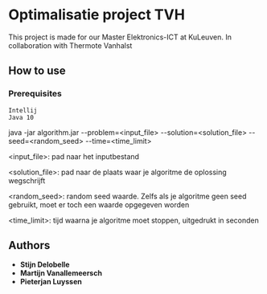 # Optimalisatie project TVH

This project is made for our Master Elektronics-ICT at KuLeuven.
In collaboration with Thermote Vanhalst

## How to use
### Prerequisites
```
Intellij
Java 10
```

java -jar algorithm.jar --problem=<input_file> --solution=<solution_file> --seed=<random_seed> --time=<time_limit>

<input_file>: pad naar het inputbestand

<solution_file>: pad naar de plaats waar je algoritme de oplossing wegschrijft

<random_seed>: random seed waarde. Zelfs als je algoritme geen seed gebruikt, moet er toch een waarde opgegeven worden

<time_limit>: tijd waarna je algoritme moet stoppen, uitgedrukt in seconden

## Authors


* **Stijn Delobelle**
* **Martijn Vanallemeersch**
* **Pieterjan Luyssen**